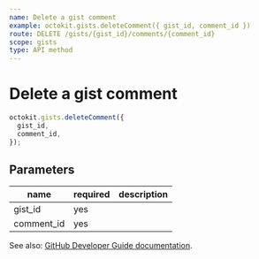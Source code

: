 ```yaml
---
name: Delete a gist comment
example: octokit.gists.deleteComment({ gist_id, comment_id })
route: DELETE /gists/{gist_id}/comments/{comment_id}
scope: gists
type: API method
---
```


# Delete a gist comment

```js
octokit.gists.deleteComment({
  gist_id,
  comment_id,
});
```

## Parameters

<table>
  <thead>
    <tr>
      <th>name</th>
      <th>required</th>
      <th>description</th>
    </tr>
  </thead>
  <tbody>
    <tr><td>gist_id</td><td>yes</td><td>

</td></tr>
<tr><td>comment_id</td><td>yes</td><td>

</td></tr>
  </tbody>
</table>

See also: [GitHub Developer Guide documentation](https://developer.github.com/v3/gists/comments/#delete-a-gist-comment).
